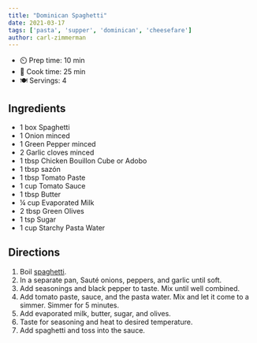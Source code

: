 ```yaml
---
title: "Dominican Spaghetti"
date: 2021-03-17
tags: ['pasta', 'supper', 'dominican', 'cheesefare']
author: carl-zimmerman
---
```


- ⏲️ Prep time: 10 min
- 🍳 Cook time: 25 min
- 🍽️ Servings: 4

## Ingredients

- 1 box Spaghetti
- 1 Onion minced
- 1 Green Pepper minced
- 2 Garlic cloves minced
- 1 tbsp Chicken Bouillon Cube or Adobo
- 1 tbsp sazón
- 1 tbsp Tomato Paste
- 1 cup Tomato Sauce
- 1 tbsp Butter
- ¼ cup Evaporated Milk
- 2 tbsp Green Olives
- 1 tsp Sugar
- 1 cup Starchy Pasta Water

## Directions

1. Boil [spaghetti](/recipes/pasta).
2. In a separate pan, Sauté onions, peppers, and garlic until soft.
3. Add seasonings and black pepper to taste. Mix until well combined.
4. Add tomato paste, sauce, and the pasta water. Mix and let it come to a simmer. Simmer for 5 minutes.
5. Add evaporated milk, butter, sugar, and olives.
6. Taste for seasoning and heat to desired temperature.
7. Add spaghetti and toss into the sauce.
